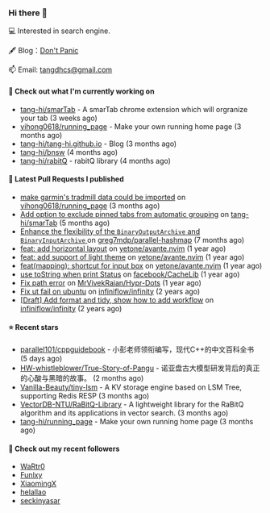 ### Hi there 👋

💻 Interested in search engine.

🖋 Blog：[Don't Panic](https://tangdh.life)

📫 Email: [tangdhcs@gmail.com](mailto:tangdhcs@gmail.com)

#### 👷 Check out what I'm currently working on

- [tang-hi/smarTab](https://github.com/tang-hi/smarTab) - A smarTab chrome extension which will orgranize your tab (3 weeks ago)
- [yihong0618/running_page](https://github.com/yihong0618/running_page) - Make your own running home page (3 months ago)
- [tang-hi/tang-hi.github.io](https://github.com/tang-hi/tang-hi.github.io) - Blog (3 months ago)
- [tang-hi/bnsw](https://github.com/tang-hi/bnsw) (4 months ago)
- [tang-hi/rabitQ](https://github.com/tang-hi/rabitQ) - rabitQ library (4 months ago)

#### 🔨 Latest Pull Requests I published

- [make garmin&#39;s tradmill data could be imported](https://github.com/yihong0618/running_page/pull/863) on [yihong0618/running_page](https://github.com/yihong0618/running_page) (3 months ago)
- [Add option to exclude pinned tabs from automatic grouping](https://github.com/tang-hi/smarTab/pull/2) on [tang-hi/smarTab](https://github.com/tang-hi/smarTab) (5 months ago)
- [Enhance the flexibility of the `BinaryOutputArchive` and `BinaryInputArchive` ](https://github.com/greg7mdp/parallel-hashmap/pull/267) on [greg7mdp/parallel-hashmap](https://github.com/greg7mdp/parallel-hashmap) (7 months ago)
- [feat: add horizontal layout](https://github.com/yetone/avante.nvim/pull/420) on [yetone/avante.nvim](https://github.com/yetone/avante.nvim) (1 year ago)
- [feat: add support of light theme](https://github.com/yetone/avante.nvim/pull/195) on [yetone/avante.nvim](https://github.com/yetone/avante.nvim) (1 year ago)
- [feat(mapping): shortcut for input box](https://github.com/yetone/avante.nvim/pull/194) on [yetone/avante.nvim](https://github.com/yetone/avante.nvim) (1 year ago)
- [use toString when print Status](https://github.com/facebook/CacheLib/pull/328) on [facebook/CacheLib](https://github.com/facebook/CacheLib) (1 year ago)
- [Fix path error](https://github.com/MrVivekRajan/Hypr-Dots/pull/2) on [MrVivekRajan/Hypr-Dots](https://github.com/MrVivekRajan/Hypr-Dots) (1 year ago)
- [Fix ut fail on ubuntu](https://github.com/infiniflow/infinity/pull/45) on [infiniflow/infinity](https://github.com/infiniflow/infinity) (2 years ago)
- [[Draft] Add format and tidy, show how to add workflow](https://github.com/infiniflow/infinity/pull/44) on [infiniflow/infinity](https://github.com/infiniflow/infinity) (2 years ago)

#### ⭐ Recent stars

- [parallel101/cppguidebook](https://github.com/parallel101/cppguidebook) - 小彭老师领衔编写，现代C&#43;&#43;的中文百科全书 (5 days ago)
- [HW-whistleblower/True-Story-of-Pangu](https://github.com/HW-whistleblower/True-Story-of-Pangu) - 诺亚盘古大模型研发背后的真正的心酸与黑暗的故事。 (2 months ago)
- [Vanilla-Beauty/tiny-lsm](https://github.com/Vanilla-Beauty/tiny-lsm) - A KV storage engine based on LSM Tree, supporting Redis RESP (3 months ago)
- [VectorDB-NTU/RaBitQ-Library](https://github.com/VectorDB-NTU/RaBitQ-Library) - A lightweight library for the RaBitQ algorithm and its applications in vector search. (3 months ago)
- [tang-hi/running_page](https://github.com/tang-hi/running_page) - Make your own running home page (3 months ago)

#### 👯 Check out my recent followers

- [WaRtr0](https://github.com/WaRtr0)
- [Funlxy](https://github.com/Funlxy)
- [XiaomingX](https://github.com/XiaomingX)
- [helallao](https://github.com/helallao)
- [seckinyasar](https://github.com/seckinyasar)

